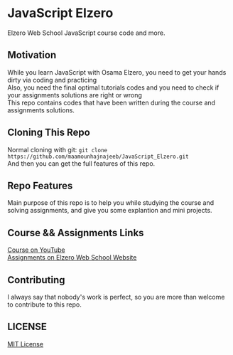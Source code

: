 # JavaScript Elzero
Elzero Web School JavaScript course code and more.

## Motivation
While you learn JavaScript with Osama Elzero, you need to get your hands dirty via coding and practicing</br>
Also, you need the final optimal tutorials codes and you need to check if your assignments solutions are right or wrong</br>
This repo contains codes that have been written during the course and assignments solutions.</br>

## Cloning This Repo
Normal cloning with git: `git clone https://github.com/maamounhajnajeeb/JavaScript_Elzero.git`</br>
And then you can get the full features of this repo.

## Repo Features
Main purpose of this repo is to help you while studying the course and solving assignments, and give you some explantion and mini projects.

## Course && Assignments Links
[Course on YouTube](https://www.youtube.com/watch?v=GM6dQBmc-Xg&list=PLDoPjvoNmBAx3kiplQR_oeDqLDBUDYwVv)</br>
[Assignments on Elzero Web School Website](https://elzero.org/category/assignments/javascript-bootcamp-assignments/)</br> 

## Contributing
I always say that nobody's work is perfect, so you are more than welcome to contribute to this repo.

## LICENSE
[MIT License](LICENSE)
